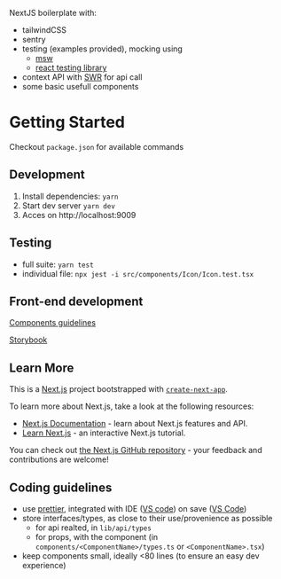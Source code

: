 NextJS boilerplate with:
- tailwindCSS
- sentry
- testing (examples provided), mocking using
    - [msw](https://mswjs.io)
    - [react testing library](https://testing-library.com/docs/react-testing-library/intro/)
- context API with [SWR](https://swr.vercel.app) for api call
- some basic usefull components


# Getting Started

Checkout `package.json` for available commands

## Development

1. Install dependencies: `yarn`
2. Start dev server `yarn dev`
3. Acces on http://localhost:9009

## Testing

- full suite: `yarn test`
- individual file: `npx jest -i src/components/Icon/Icon.test.tsx`

## Front-end development

[Components guidelines](src/components/README.md)

[Storybook](https://storybook.js.org)

## Learn More

This is a [Next.js](https://nextjs.org/) project bootstrapped with [`create-next-app`](https://github.com/vercel/next.js/tree/canary/packages/create-next-app).

To learn more about Next.js, take a look at the following resources:

- [Next.js Documentation](https://nextjs.org/docs) - learn about Next.js features and API.
- [Learn Next.js](https://nextjs.org/learn) - an interactive Next.js tutorial.

You can check out [the Next.js GitHub repository](https://github.com/vercel/next.js/) - your feedback and contributions are welcome!


## Coding guidelines
- use [prettier](https://prettier.io), integrated with IDE ([VS code](https://marketplace.visualstudio.com/items?itemName=esbenp.prettier-vscode)) on save ([VS Code](https://www.robinwieruch.de/how-to-use-prettier-vscode))
- store interfaces/types, as close to their use/provenience as possible
    - for api realted, in `lib/api/types`
    - for props, with the component (in `components/<ComponentName>/types.ts` or `<ComponentName>.tsx`)
- keep components small, ideally <80 lines (to ensure an easy dev experience)
